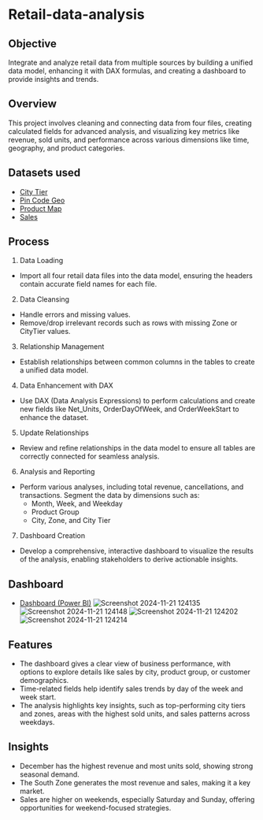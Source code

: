 # Retail-data-analysis
## Objective
Integrate and analyze retail data from multiple sources by building a unified data model, enhancing it with DAX formulas, and creating a dashboard to provide insights and trends.
## Overview
This project involves cleaning and connecting data from four files, creating calculated fields for advanced analysis, and visualizing key metrics like revenue, sold units, and performance across various dimensions like time, geography, and product categories.
## Datasets used
- <a href="https://github.com/SourabhaSekharRout/Retail-data-analysis/blob/main/Mod3_Raw_CityTier_v0.1.csv">City Tier</a>
- <a href="https://github.com/SourabhaSekharRout/Retail-data-analysis/blob/main/Mod3_Raw_PinCodeGeo_v0.1.xlsx">Pin Code Geo</a>
- <a href="https://github.com/SourabhaSekharRout/Retail-data-analysis/blob/main/Mod3_Raw_ProductMap_v0.1.csv">Product Map</a>
- <a href="https://github.com/SourabhaSekharRout/Retail-data-analysis/blob/main/Mod3_Raw_Sales_v0.1.xlsx">Sales</a>
## Process
1. Data Loading
- Import all four retail data files into the data model, ensuring the headers contain accurate field names for each file.
2. Data Cleansing
- Handle errors and missing values.
- Remove/drop irrelevant records such as rows with missing Zone or CityTier values.
3. Relationship Management
- Establish relationships between common columns in the tables to create a unified data model.
4. Data Enhancement with DAX
- Use DAX (Data Analysis Expressions) to perform calculations and create new fields like Net_Units, OrderDayOfWeek, and OrderWeekStart to enhance the dataset.
5. Update Relationships
- Review and refine relationships in the data model to ensure all tables are correctly connected for seamless analysis.
6. Analysis and Reporting
- Perform various analyses, including total revenue, cancellations, and transactions. Segment the data by dimensions such as:
  - Month, Week, and Weekday
  - Product Group
  - City, Zone, and City Tier
7. Dashboard Creation
- Develop a comprehensive, interactive dashboard to visualize the results of the analysis, enabling stakeholders to derive actionable insights.
## Dashboard
- <a href="https://github.com/SourabhaSekharRout/Retail-data-analysis/blob/main/Retail%20Data%20Analysis%20(Power%20BI).pbix">Dashboard (Power BI)</a>
![Screenshot 2024-11-21 124135](https://github.com/user-attachments/assets/4783bfde-787f-471b-b59d-ddb87df39bcf)
![Screenshot 2024-11-21 124148](https://github.com/user-attachments/assets/034bb8c1-cded-47bc-8ded-1e1cdcfa5aba)
![Screenshot 2024-11-21 124202](https://github.com/user-attachments/assets/290f1e34-d3bd-400a-8733-8671fa0ae05f)
![Screenshot 2024-11-21 124214](https://github.com/user-attachments/assets/628601ed-bdbb-416f-8852-0d22a3e61878)
## Features
-	The dashboard gives a clear view of business performance, with options to explore details like sales by city, product group, or customer demographics.
-	Time-related fields help identify sales trends by day of the week and week start.
-	The analysis highlights key insights, such as top-performing city tiers and zones, areas with the highest sold units, and sales patterns across weekdays.
## Insights
-	December has the highest revenue and most units sold, showing strong seasonal demand.
-	The South Zone generates the most revenue and sales, making it a key market.
-	Sales are higher on weekends, especially Saturday and Sunday, offering opportunities for weekend-focused strategies.
